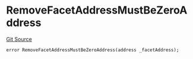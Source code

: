 # RemoveFacetAddressMustBeZeroAddress
[Git Source](https://github.com/thrackle-io/rules-protocol/blob/63b22fe4cc7ce8c74a4c033635926489351a3581/src/economic/ruleProcessor/tagged/TaggedRuleProcessorDiamondLib.sol)


```solidity
error RemoveFacetAddressMustBeZeroAddress(address _facetAddress);
```

